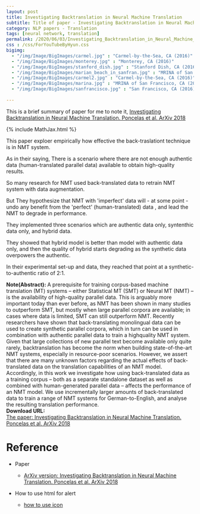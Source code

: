 ```yaml
---
layout: post
title: Investigating Backtranslation in Neural Machine Translation
subtitle: Title of paper - Investigating Backtranslation in Neural Machine Translation
category: NLP papers - Translation
tags: [neural network, translation]
permalink: /2020/06/03/Investigating_Backtranslation_in_Neural_Machine_Translation/
css : /css/ForYouTubeByHyun.css
bigimg: 
  - "/img/Image/BigImages/carmel.jpg" : "Carmel-by-the-Sea, CA (2016)"
  - "/img/Image/BigImages/monterey.jpg" : "Monterey, CA (2016)"
  - "/img/Image/BigImages/stanford_dish.jpg" : "Stanford Dish, CA (2016)"
  - "/img/Image/BigImages/marian_beach_in_sanfran.jpg" : "MRINA of San Francisco, CA (2016)"
  - "/img/Image/BigImages/carmel2.jpg" : "Carmel-by-the-Sea, CA (2016)"
  - "/img/Image/BigImages/marina.jpg" : "MRINA of San Francisco, CA (2016)"
  - "/img/Image/BigImages/sanfrancisco.jpg" : "San Francisco, CA (2016)"
  
---
```


This is a brief summary of paper for me to note it, [Investigating Backtranslation in Neural Machine Translation. Poncelas et al. ArXiv 2018](https://arxiv.org/abs/1804.06189v1)

{% include MathJax.html %}

This paper exploer empirically how effective the back-traslationt technique is in NMT system. 

As in their saying, There is a scenario where there are not enough authentic data (human-translated parallel data) available to obtain high-quality results. 

So many research for NMT used back-translated data to retrain NMT system with data augmentation.

But They hypothesize that NMT with 'imperfect' data will - at some point - undo any benefit from the 'perfect' (human-translated) data , and lead the NMT to degrade in performance.

They implemented three scenarios which are authentic data only, syntenthic data only, and hybrid data.

They showed that hybrid model is better than model with authentic data only, and then the quality of hybrid starts degrading as the synthetic data overpowers the authentic. 

In their experimental set-up and data, they reached that point at a synthetic-to-authentic ratio of 2:1. 

<div class="alert alert-info" role="alert"><i class="fa fa-info-circle"></i> <b>Note(Abstract): </b>
A prerequisite for training corpus-based machine translation (MT) systems – either Statistical MT (SMT) or Neural MT (NMT) – is the availability of high-quality parallel data. This is arguably more important today than ever before, as NMT has been shown in many studies to outperform SMT, but mostly when large parallel corpora are available; in cases where data is limited, SMT can still outperform NMT. Recently researchers have shown that back-translating monolingual data can be used to create synthetic parallel corpora, which in turn can be used in combination with authentic parallel data to train a highquality NMT system. Given that large collections of new parallel text become available only quite rarely, backtranslation has become the norm when building state-of-the-art NMT systems, especially in resource-poor scenarios. However, we assert that there are many unknown factors regarding the actual effects of back-translated data on the translation capabilities of an NMT model. Accordingly, in this work we investigate how using back-translated data as a training corpus – both as a separate standalone dataset as well as combined with human-generated parallel data – affects the performance of an NMT model. We use incrementally larger amounts of back-translated data to train a range of NMT systems for German-to-English, and analyse the resulting translation performance.
</div>
    
<div class="alert alert-success" role="alert"><i class="fa fa-paperclip fa-lg"></i> <b>Download URL: </b><br>
  <a href="https://arxiv.org/abs/1804.06189v1">The paper: Investigating Backtranslation in Neural Machine Translation. Poncelas et al. ArXiv 2018</a>
</div>

# Reference 

- Paper 
  - [ArXiv version: Investigating Backtranslation in Neural Machine Translation. Poncelas et al. ArXiv 2018](https://arxiv.org/abs/1804.06189v1)
 
- How to use html for alert
  - [how to use icon](http://idratherbewriting.com/documentation-theme-jekyll/mydoc_icons.html)
